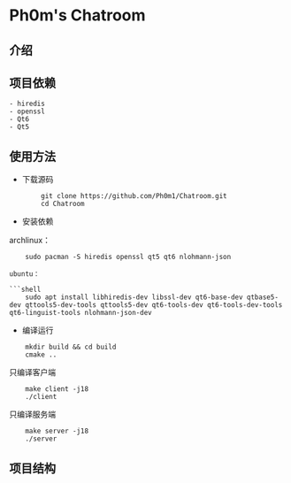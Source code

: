 # Ph0m's Chatroom

## 介绍

## 项目依赖

    - hiredis
    - openssl
    - Qt6
    - Qt5

## 使用方法

- 下载源码
    
```shell
        git clone https://github.com/Ph0m1/Chatroom.git
        cd Chatroom
```
    
- 安装依赖
    
archlinux：

```shell
    sudo pacman -S hiredis openssl qt5 qt6 nlohmann-json
```
```
ubuntu：
    
```shell
    sudo apt install libhiredis-dev libssl-dev qt6-base-dev qtbase5-dev qttools5-dev-tools qttools5-dev qt6-tools-dev qt6-tools-dev-tools qt6-linguist-tools nlohmann-json-dev
```

- 编译运行

```shell
    mkdir build && cd build
    cmake .. 
```
只编译客户端
```shell
    make client -j18
    ./client
```
只编译服务端
```shell
    make server -j18
    ./server
```

## 项目结构


